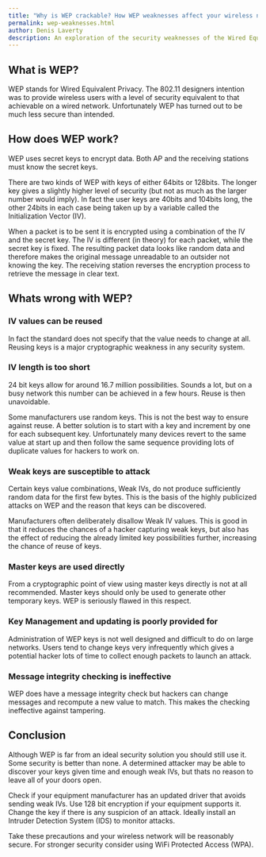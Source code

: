 ```yaml
---
title: "Why is WEP crackable? How WEP weaknesses affect your wireless network security"
permalink: wep-weaknesses.html
author: Denis Laverty
description: An exploration of the security weaknesses of the Wired Equivalent Privacy (WEP).
---
```

<h2>What is WEP?</h2><p>WEP stands for Wired Equivalent Privacy. The 802.11 designers intention was to provide wireless users with a level of security equivalent to that achievable on a wired network. Unfortunately WEP has turned out to be much less secure than intended.</p><h2>How does WEP work?</h2><p>WEP uses secret keys to encrypt data. Both AP and the receiving stations must know the secret keys.</p><p>There are two kinds of WEP with keys of either 64bits or 128bits. The longer key gives a slightly higher level of security (but not as much as the larger number would imply). In fact the user keys are 40bits and 104bits long, the other 24bits in each case being taken up by a variable called the Initialization Vector (IV).</p><p>When a packet is to be sent it is encrypted using a combination of the IV and the secret key. The IV is different (in theory) for each packet, while the secret key is fixed. The resulting packet data looks like random data and therefore makes the original message unreadable to an outsider not knowing the key. The receiving station reverses the encryption process to retrieve the message in clear text.</p><h2>Whats wrong with WEP?</h2><h3>IV values can be reused</h3><p>In fact the standard does not specify that the value needs to change at all. Reusing keys is a major cryptographic weakness in any security system.</p><h3>IV length is too short</h3><p>24 bit keys allow for around 16.7 million possibilities. Sounds a lot, but on a busy network this number can be achieved in a few hours. Reuse is then unavoidable.</p><p>Some manufacturers use random keys. This is not the best way to ensure against reuse. A better solution is to start with a key and increment by one for each subsequent key. Unfortunately many devices revert to the same value at start up and then follow the same sequence providing lots of duplicate values for hackers to work on.</p><h3>Weak keys are susceptible to attack</h3><p>Certain keys value combinations, Weak IVs, do not produce sufficiently random data for the first few bytes. This is the basis of the highly publicized attacks on WEP and the reason that keys can be discovered.</p><p>Manufacturers often deliberately disallow Weak IV values. This is good in that it reduces the chances of a hacker capturing weak keys, but also has the effect of reducing the already limited key possibilities further, increasing the chance of reuse of keys.</p><h3>Master keys are used directly</h3><p>From a cryptographic point of view using master keys directly is not at all recommended. Master keys should only be used to generate other temporary keys. WEP is seriously flawed in this respect.</p><h3>Key Management and updating is poorly provided for</h3><p>Administration of WEP keys is not well designed and difficult to do on large networks. Users tend to change keys very infrequently which gives a potential hacker lots of time to collect enough packets to launch an attack.</p><h3>Message integrity checking is ineffective</h3><p>WEP does have a message integrity check but hackers can change messages and recompute a new value to match. This makes the checking ineffective against tampering.</p><h2>Conclusion</h2><p>Although WEP is far from an ideal security solution you should still use it. Some security is better than none. A determined attacker may be able to discover your keys given time and enough weak IVs, but thats no reason to leave all of your doors open.</p><p>Check if your equipment manufacturer has an updated driver that avoids sending weak IVs. Use 128 bit encryption if your equipment supports it. Change the key if there is any suspicion of an attack. Ideally install an Intruder Detection System (IDS) to monitor attacks.</p><p>Take these precautions and your wireless network will be reasonably secure. For stronger security consider using WiFi Protected Access (WPA).</p>

